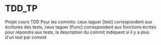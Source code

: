 # TDD_TP
Projet cours TDD
Pour les commits: ceux taguer [test] correspondent aux écritures des tests, 
                  ceux taguer [Func] correspondent aux fonctions écrites pour répondre aux tests, 
                                        la description du commit indiquent si il y a plus d'un test par commit 
